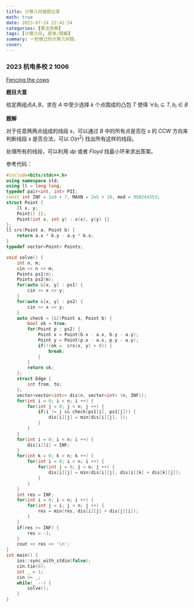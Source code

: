 ```yaml
---
title: 计算几何做题记录
math: true
date: 2023-07-24 22:41:54
categories: [算法竞赛]
tags: [计算几何, 题单/题解]
summary: 一些做过的计算几何题。
cover:
---
```


### 2023 杭电多校 2 1006

[Fencing the cows](https://acm.hdu.edu.cn/showproblem.php?pid=7292)

**题目大意**

给定两组点$A, B$，求在 $A$ 中至少选择 $k$ 个点围成的凸包 $T$ 使得 $\forall b_i \subseteq T, b_i \in B$

**题解**

对于任意两两点组成的线段 $s$，可以通过 $B$ 中的所有点是否在 $s$ 的 $CCW$ 方向来判断线段 $s$ 是否合法，可以 $O(n^2)$ 找出所有这样的线段。

处理所有的线段，可以利用 $dp$ 或者 $Floyd$ 找最小环来求出答案。

参考代码：

```cpp
#include<bits/stdc++.h>
using namespace std;
using ll = long long;
typedef pair<int, int> PII;
const int INF = 1e9 + 7, MAXN = 2e5 + 10, mod = 998244353;
struct Point {
    ll x, y;
    Point() {};
    Point(int x, int y) : x(x), y(y) {}
};
ll crs(Point a, Point b) {
    return a.x * b.y - a.y * b.x;
}
typedef vector<Point> Points;

void solve() {
    int n, m;
    cin >> n >> m;
    Points ps1(n);
    Points ps2(m);
    for(auto &[x, y] : ps1) {
        cin >> x >> y;
    }
    for(auto &[x, y] : ps2) {
        cin >> x >> y;
    }
    auto check = [&](Point a, Point b) {
        bool ok = true;
        for(Point p : ps2) {
            Point x = Point(b.x - a.x, b.y - a.y);
            Point y = Point(p.x - a.x, p.y - a.y);            
            if(!(ok =  crs(x, y) > 0)) {
                break;
            }
        }
        return ok;
    };
    struct Edge {
        int from, to;
    };
    vector<vector<int>> dis(n, vector<int> (n, INF));
    for(int i = 0; i < n; i ++) {
        for(int j = 0; j < n; j ++) {
            if(i != j && check(ps1[i], ps1[j])) {
                dis[i][j] = min(dis[i][j], 1);
            }
        }
    }
    for(int i = 0; i < n; i ++) {
        dis[i][i] = INF;
    }
    for(int k = 0; k < n; k ++) {
        for(int i = 0; i < n; i ++) {
            for(int j = 0; j < n; j ++) {
                dis[i][j] = min(dis[i][j], dis[i][k] + dis[k][j]);
            }
        }
    }
    int res = INF;
    for(int i = 0; i < n; i ++) {
        for(int j = i; j < n; j ++) {
            res = min(res, dis[i][j] + dis[j][i]);
        }
    }
    if(res >= INF) {
        res = -1;
    }
    cout << res << '\n';
}
int main() {
    ios::sync_with_stdio(false);
    cin.tie(0);
    int _ = 1;
    cin >> _;
    while(_ --) {
        solve();
    }
}
```